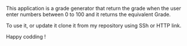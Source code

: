 This application is a grade generator that return the grade when the user enter numbers between 0 to 100 and it returns the equivalent Grade.

To use it, or update it clone it from my repository using SSh or HTTP link.

Happy codding !